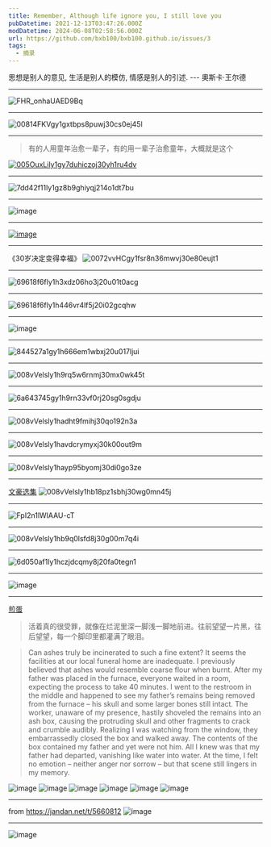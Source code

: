 ```yaml
---
title: Remember, Although life ignore you, I still love you
pubDatetime: 2021-12-13T03:47:26.000Z
modDatetime: 2024-06-08T02:58:56.000Z
url: https://github.com/bxb100/bxb100.github.io/issues/3
tags:
  - 摘录
---
```


思想是别人的意见, 生活是别人的模仿, 情感是别人的引述. --- 奧斯卡·王尔德

---

<a id='issuecomment-1000731478'></a>
![FHR_onhaUAED9Bq](https://user-images.githubusercontent.com/20685961/147336969-b3c61b57-fa2d-40d4-b361-678cf7853fd9.jpg)

---

<a id='issuecomment-1001852382'></a>
![00814FKVgy1gxtbps8puwj30cs0ej45l](https://user-images.githubusercontent.com/20685961/147525618-4985ef49-778a-4eed-9393-771c696ef92f.jpg)

---

<a id='issuecomment-1008554191'></a>

> 有的人用童年治愈一辈子，有的用一辈子治愈童年，大概就是这个

[![005OuxLily1gy7duhiczoj30yh1ru4dv](https://user-images.githubusercontent.com/20685961/148721530-e906168d-aadd-49b1-9847-d8bf0953531a.jpg)](http://jandan.net/t/5130436)

---

<a id='issuecomment-1034644960'></a>
![7dd42f11ly1gz8b9ghiyqj214o1dt7bu](https://user-images.githubusercontent.com/20685961/153370287-26c895f2-ea71-47cc-9d11-d5bdbcb6865d.jpg)

---

<a id='issuecomment-1073213019'></a>
![image](https://user-images.githubusercontent.com/20685961/159156807-241859b9-8f7b-4e7c-9448-29863e14bbef.png)

---

<a id='issuecomment-1073701776'></a>
[![image](https://user-images.githubusercontent.com/20685961/159238460-c3d33e43-1ba1-4a99-b5dd-60e70b794471.png)](http://jandan.net/t/5190264)

---

<a id='issuecomment-1164470663'></a>
《30岁决定变得幸福》
![0072vvHCgy1fsr8n36mwvj30e80eujt1](https://user-images.githubusercontent.com/20685961/175321844-b560fcc7-b46f-4bc3-b9f6-1f2556621f14.jpg)

---

<a id='issuecomment-1176258771'></a>
![69618f6fly1h3xdz06ho3j20u01t0acg](https://user-images.githubusercontent.com/20685961/177568016-66d3bf89-09d0-4b6d-b920-1f3cf1e6bf07.jpg)

---

<a id='issuecomment-1182660440'></a>
![69618f6fly1h446vr4lf5j20i02gcqhw](https://user-images.githubusercontent.com/20685961/178628911-6dcc7c6c-bb89-4d54-b292-181c8167f70c.jpg)

---

<a id='issuecomment-1208885742'></a>
![image](https://user-images.githubusercontent.com/20685961/183561817-5d99b0e8-4623-402f-9153-90cbb1fe9773.png)

---

<a id='issuecomment-1249978823'></a>
![844527a1gy1h666em1wbxj20u017ljui](https://user-images.githubusercontent.com/20685961/190836656-11c1cc97-258c-427d-95e2-36398cef5df2.jpg)

---

<a id='issuecomment-1370754914'></a>
![008vVelsly1h9rq5w6rnmj30mx0wk45t](https://user-images.githubusercontent.com/20685961/210536799-27da2fc7-519d-4a1d-9ebf-ea17cf84764e.jpg)

---

<a id='issuecomment-1375434483'></a>
![6a643745gy1h9rn33vf0rj20sg0sgdju](https://user-images.githubusercontent.com/20685961/211293288-938d7f12-ca58-4eab-ba51-bd0b93ec4464.jpg)

---

<a id='issuecomment-1399980668'></a>
![008vVelsly1hadht9fmihj30qo192n3a](https://user-images.githubusercontent.com/20685961/213997588-6772f4a4-ea01-47f3-b5a0-0324ebd605ae.jpg)

---

<a id='issuecomment-1422731103'></a>
![008vVelsly1havdcrymyxj30k00out9m](https://user-images.githubusercontent.com/20685961/217566654-69406017-a6de-45db-b8f3-cbf38b26e262.jpg)

---

<a id='issuecomment-1426759023'></a>
![008vVelsly1hayp95byomj30di0go3ze](https://user-images.githubusercontent.com/20685961/218258770-c7e4a391-2ecb-49d9-9c98-5384e100c6e5.jpg)

---

<a id='issuecomment-1427546160'></a>
[文豪选集](http://jandan.net/t/5406445)
![008vVelsly1hb18pz1sbhj30wg0mn45j](https://user-images.githubusercontent.com/20685961/218409945-4a389884-408b-4b5f-9f0f-fface00044c1.jpg)

---

<a id='issuecomment-1434824011'></a>
![FpI2n1lWIAAU-cT](https://user-images.githubusercontent.com/20685961/219699256-40c41336-20e5-4262-be1e-4c002e25ea69.jpg)

---

<a id='issuecomment-1436221932'></a>
![008vVelsly1hb9q0lsfd8j30g00m7q4i](https://user-images.githubusercontent.com/20685961/219996615-1d8c9b8b-828f-48e4-836a-4751df5b1867.jpg)

---

<a id='issuecomment-1508946401'></a>
![6d050af1ly1hczjdcqmy8j20fa0tegn1](https://user-images.githubusercontent.com/20685961/232106770-1290ae48-0734-41f9-8462-3f1162619787.jpg)

---

<a id='issuecomment-1788832555'></a>
![image](https://github.com/bxb100/bxb100.github.io/assets/20685961/65ef5912-30f8-4b5b-bf1a-c387f7bd1955)

---

<a id='issuecomment-2009252784'></a>
[煎蛋](https://jandan.net/t/5646602)

> 活着真的很受罪，就像在烂泥里深一脚浅一脚地前进。往前望望一片黑，往后望望，每一个脚印里都灌满了眼泪。

> Can ashes truly be incinerated to such a fine extent? It seems the facilities at our local funeral home are inadequate. I previously believed that ashes would resemble coarse flour when burnt. After my father was placed in the furnace, everyone waited in a room, expecting the process to take 40 minutes. I went to the restroom in the middle and happened to see my father’s remains being removed from the furnace – his skull and some larger bones still intact. The worker, unaware of my presence, hastily shoveled the remains into an ash box, causing the protruding skull and other fragments to crack and crumble audibly. Realizing I was watching from the window, they embarrassedly closed the box and walked away. The contents of the box contained my father and yet were not him. All I knew was that my father had departed, vanishing like water into water. At the time, I felt no emotion – neither anger nor sorrow – but that scene still lingers in my memory.

![image](https://github.com/bxb100/bxb100.github.io/assets/20685961/b4e37560-1bfb-4be3-a2e2-fab6b402980a)
![image](https://github.com/bxb100/bxb100.github.io/assets/20685961/d8267d93-e750-4391-afba-e78dfb77f9d1)
![image](https://github.com/bxb100/bxb100.github.io/assets/20685961/035be0aa-b294-4a86-8347-aaf1ab64b990)
![image](https://github.com/bxb100/bxb100.github.io/assets/20685961/09546003-ac15-467a-a467-d365cf57986e)
![image](https://github.com/bxb100/bxb100.github.io/assets/20685961/4eabf3f7-8f29-45d3-a8df-7b47d3a15e3c)
![image](https://github.com/bxb100/bxb100.github.io/assets/20685961/58126514-2403-48d1-8b9f-b1e7e88105f6)

---

<a id='issuecomment-2053607555'></a>
from https://jandan.net/t/5660812
![image](https://github.com/bxb100/bxb100.github.io/assets/20685961/130071e5-5ab9-4de1-806d-e770a9b6ddc3)

---

<a id='issuecomment-2155778614'></a>

![image](https://github.com/bxb100/bxb100.github.io/assets/20685961/e6ddf170-b972-4fd8-9279-f6662651f7c4)
